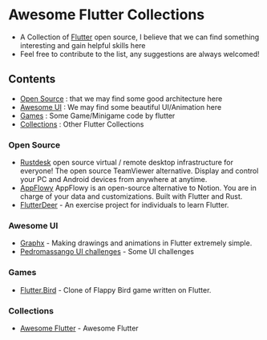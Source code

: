 # Awesome Flutter Collections
- A Collection of <a href="https://flutter.io/">Flutter</a> open source, I believe that we can find something interesting and gain helpful skills here
- Feel free to contribute to the list, any suggestions are always welcomed!

## Contents
- [Open Source](#Open-Source) : that we may find some good architecture here
- [Awesome UI](#Awesome-UI) : We may find some beautiful UI/Animation here 
- [Games](#Games) : Some Game/Minigame code by flutter
- [Collections](#Collections) : Other Flutter Collections

### Open Source
- [Rustdesk](https://github.com/rustdesk/rustdesk) open source virtual / remote desktop infrastructure for everyone! The open source TeamViewer alternative. Display and control your PC and Android devices from anywhere at anytime.
- [AppFlowy](https://github.com/AppFlowy-IO/AppFlowy) AppFlowy is an open-source alternative to Notion. You are in charge of your data and customizations. Built with Flutter and Rust.
- [FlutterDeer](https://github.com/simplezhli/flutter_deer) - An exercise project for individuals to learn Flutter.


### Awesome UI
- [Graphx](https://github.com/roipeker/graphx) - Making drawings and animations in Flutter extremely simple.
- [Pedromassango UI challenges](https://github.com/pedromassango/my_flutter_challenges) - Some UI challenges

### Games
- [Flutter.Bird](https://github.com/g0rdan/Flutter.Bird) - Clone of Flappy Bird game written on Flutter.

### Collections
- [Awesome Flutter](https://github.com/nepaul/awesome-flutter) - Awesome Flutter


